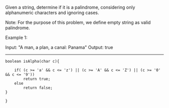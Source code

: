 Given a string, determine if it is a palindrome, considering only alphanumeric characters and ignoring cases.

Note: For the purpose of this problem, we define empty string as valid palindrome.

Example 1:

Input: "A man, a plan, a canal: Panama"
Output: true

----------------------------------------

    boolean isAlpha(char c){

        if( (c >= 'a' && c <= 'z') || (c >= 'A' && c <= 'Z') || (c >= '0' && c <= '9'))
            return true;
        else
            return false;
    }

    }
    
    